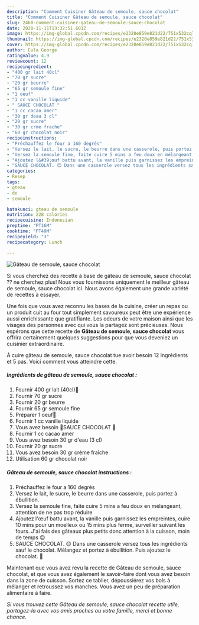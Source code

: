 ```yaml
---
description: "Comment Cuisiner Gâteau de semoule, sauce chocolat"
title: "Comment Cuisiner Gâteau de semoule, sauce chocolat"
slug: 2460-comment-cuisiner-gateau-de-semoule-sauce-chocolat
date: 2020-11-11T13:32:51.601Z
image: https://img-global.cpcdn.com/recipes/e2320e859e821d22/751x532cq70/gateau-de-semoule-sauce-chocolat-photo-principale-de-la-recette.jpg
thumbnail: https://img-global.cpcdn.com/recipes/e2320e859e821d22/751x532cq70/gateau-de-semoule-sauce-chocolat-photo-principale-de-la-recette.jpg
cover: https://img-global.cpcdn.com/recipes/e2320e859e821d22/751x532cq70/gateau-de-semoule-sauce-chocolat-photo-principale-de-la-recette.jpg
author: Eula George
ratingvalue: 4.9
reviewcount: 12
recipeingredient:
- "400 gr lait 40cl"
- "70 gr sucre"
- "20 gr beurre"
- "65 gr semoule fine"
- "1 oeuf"
- "1 cc vanille liquide"
- " SAUCE CHOCOLAT "
- "1 cc cacao amer"
- "30 gr deau 3 cl"
- "20 gr sucre"
- "30 gr crme frache"
- "60 gr chocolat noir"
recipeinstructions:
- "Préchauffez le four a 160 degrés"
- "Versez le lait, le sucre, le beurre dans une casserole, puis portez à ébullition."
- "Versez la semoule fine, faite cuire 5 mins a feu doux en mélangeant, attention de ne pas trop réduire"
- "Ajoutez l&#39;œuf battu avant, la vanille puis garnissez les empreintes, cuire 10 mins pour un moelleux ou 15 mins plus ferme, surveiller suivant les fours. J&#39;ai fais des gâteaux plus petits donc attention à la cuisson, moin de temps 😉"
- "SAUCE CHOCOLAT. 😊 Dans une casserole versez tous les ingrédients sauf le chocolat. Mélangez et portez à ébullition. Puis ajoutez le chocolat. 🍫"
categories:
- Resep
tags:
- gteau
- de
- semoule

katakunci: gteau de semoule 
nutrition: 228 calories
recipecuisine: Indonesian
preptime: "PT16M"
cooktime: "PT49M"
recipeyield: "3"
recipecategory: Lunch

---
```



![Gâteau de semoule, sauce chocolat](https://img-global.cpcdn.com/recipes/e2320e859e821d22/751x532cq70/gateau-de-semoule-sauce-chocolat-photo-principale-de-la-recette.jpg)

Si vous cherchez des recette à base de gâteau de semoule, sauce chocolat ?? ne cherchez plus! Nous vous fournissons uniquement le meilleur gâteau de semoule, sauce chocolat ici. Nous avons également une grande variété de recettes à essayer.

Une fois que vous avez reconnu les bases de la cuisine, créer un repas ou un produit cuit au four tout simplement savoureux peut être une expérience aussi enrichissante que gratifiante. Les odeurs de votre maison ainsi que les visages des personnes avec qui vous la partagez sont précieuses. Nous espérons que cette recette de <strong> Gâteau de semoule, sauce chocolat </strong> vous offrira certainement quelques suggestions pour que vous deveniez un cuisinier extraordinaire.

<!--inarticleads1-->

À cuire gâteau de semoule, sauce chocolat tue avoir besoin 12 Ingrédients et 5 pas. Voici comment vous atteindre cette.

##### Ingrédients de gâteau de semoule, sauce chocolat :

1. Fournir 400 gr lait (40cl)🐄
1. Fournir 70 gr sucre
1. Fournir 20 gr beurre
1. Fournir 65 gr semoule fine
1. Préparer 1 oeuf🐣
1. Fournir 1 cc vanille liquide
1. Vous avez besoin  🍫SAUCE CHOCOLAT 🍫
1. Fournir 1 cc cacao amer
1. Vous avez besoin 30 gr d&#39;eau (3 cl)
1. Fournir 20 gr sucre
1. Vous avez besoin 30 gr crème fraîche
1. Utilisation 60 gr chocolat noir




<!--inarticleads2-->

##### Gâteau de semoule, sauce chocolat instructions :

1. Préchauffez le four a 160 degrés
1. Versez le lait, le sucre, le beurre dans une casserole, puis portez à ébullition.
1. Versez la semoule fine, faite cuire 5 mins a feu doux en mélangeant, attention de ne pas trop réduire
1. Ajoutez l&#39;œuf battu avant, la vanille puis garnissez les empreintes, cuire 10 mins pour un moelleux ou 15 mins plus ferme, surveiller suivant les fours. J&#39;ai fais des gâteaux plus petits donc attention à la cuisson, moin de temps 😉
1. SAUCE CHOCOLAT. 😊 Dans une casserole versez tous les ingrédients sauf le chocolat. Mélangez et portez à ébullition. Puis ajoutez le chocolat. 🍫




<!--inarticleads1-->

<p>
Maintenant que vous avez revu la recette de Gâteau de semoule, sauce chocolat, et que vous avez également le savoir-faire dont vous avez besoin dans la zone de cuisson. Sortez ce tablier, dépoussiérez vos bols à mélanger et retroussez vos manches. Vous avez un peu de préparation alimentaire à faire.
</p>

<p>
<i>Si vous trouvez cette Gâteau de semoule, sauce chocolat recette utile, partagez-la avec vos amis proches ou votre famille, merci et bonne chance.</i>
</p>
